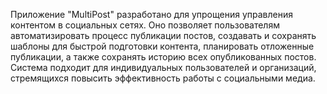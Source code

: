 Приложение "MultiPost" разработано для упрощения управления контентом в социальных сетях. 
Оно позволяет пользователям автоматизировать процесс публикации постов, создавать и сохранять шаблоны для быстрой подготовки контента, планировать отложенные публикации, а также сохранять историю всех опубликованных постов. 
Система подходит для индивидуальных пользователей и организаций, стремящихся повысить эффективность работы с социальными медиа.
